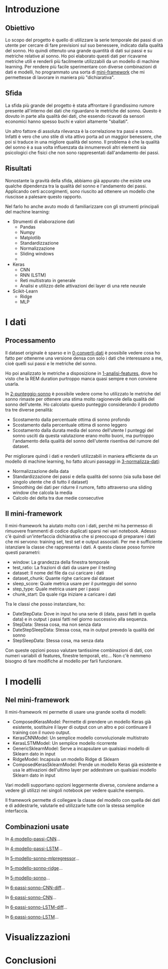 # Introduzione
## Obiettivo
Lo scopo del progetto è quello di utilizzare la serie temporale dei passi di un utente per cercare di fare previsioni sul suo benessere, indicato dalla qualità del sonno.
Ho quindi ottenuto una grande quantità di dati sui passi e su metriche relative al sonno. 
Ho poi elaborato questi dati per ricavarne metriche utili e renderli più facilmente utilizzabili da un modello di machine learning.
Per rendere più facile sperimentare con diverse combinazioni di dati e modelli, ho programmato una sorta di [mini-framework](scripts/shared_utilities.py) che mi permettesse di lavorare in maniera più "dichiarativa".
## Sfida
La sfida più grande del progetto è stata affrontare il grandissimo rumore presente all'interno dei dati che riguardano le metriche del sonno. 
Questo è dovuto in parte alla qualità dei dati, che essendo ricavati da sensori economici hanno spesso buchi e valori altamente "sballati".

Un altro fattore di assoluta rilevanza è la correlazione tra passi e sonno. 
Infatti è vero che uno stile di vita attivo porta ad un maggior benessere, che poi si traduce in una migliore qualità del sonno.
Il problema è che la qualità del sonno è a sua volta influenzata da innumerevoli altri elementi sia psicologici che fisici che non sono rappresentati dall'andamento dei passi.
## Risultati
Nonostante la gravità della sfida, abbiamo già appurato che esiste una qualche dipendenza tra la qualità del sonno e l'andamento dei passi.
Applicando certi accorgimenti, sono riuscito ad ottenere un modello che riuscisse a palesare questo rapporto.

Nel farlo ho anche avuto modo di familiarizzare con gli strumenti principali del machine learning:
- Strumenti di elaborazione dati
  - Pandas
  - Numpy
  - Matplotlib
  - Standardizzazione
  - Normalizzazione
  - Sliding windows
  - 
- Keras
  - CNN
  - RNN (LSTM)
  - Reti multistrato in generale
  - Analisi e utilizzo delle attivazioni dei layer di una rete neurale
- Scikit-Learn
  - Ridge
  - MLP
# I dati
## Processamento
Il dataset originale è sparso e in [0-converti-dati](scripts/0-converti-dati.ipynb) è possibile vedere cosa ho fatto per ottenerne una versione densa con solo i dati che interessano a me, cioè quelli sui passi e le metriche del sonno.

Ho poi analizzato le metriche a disposizione in [1-analisi-features](scripts/1-analisi-features.ipynb), dove ho visto che la REM duration purtroppo manca quasi sempre e non conviene usarla.

In [2-punteggio-sonno](scripts/2-punteggio-sonno.ipynb) è possibile vedere come ho utilizzato le metriche del sonno rimaste per ottenere una stima molto ragionevole della qualità del sonno dell'utente.
Ho calcolato questo punteggio considerando il prodotto tra tre diverse penalità:
- Scostamento dalla percentuale ottima di sonno profondo
- Scostamento dalla percentuale ottima di sonno leggero
- Scostamento dalla durata media del sonno dell'utente
I punteggi del sonno usciti da questa valutazione erano molto buoni, ma purtroppo l'andamento della qualità del sonno dell'utente risentiva del rumore del dataset.

Per migliorare quindi i dati e renderli utilizzabili in maniera efficiente da un modello di machine learning, ho fatto alcuni passaggi in [3-normalizza-dati](scripts/3-normalizza-dati.ipynb):
- Normalizzazione della data
- Standardizzazione dei passi e della qualità del sonno (sia sulla base del singolo utente che di tutto il dataset)
- Smoothing dei dati per ridurre il rumore, fatto attraverso una sliding window che calcola la media
- Calcolo dei delta tra due medie consecutive

## Il mini-framework

Il mini-framework ha aiutato molto con i dati, perché mi ha permesso di rimuovere frammenti di codice duplicati sparsi nei vari notebook.
Adesso c'è quindi un'interfaccia dichiarativa che si preoccupa di preparare i dati che mi servono: training set, test set e output associati.
Per me è sufficiente istanziare la classe che rappresenta i dati.
A questa classe posso fornire questi parametri:
- window: La grandezza della finestra temporale
- test_ratio: La frazioni di dati da usare per il testing
- dataset: Il nome del file da cui caricare i dati
- dataset_chunk: Quante righe caricare dal dataset
- sleep_score: Quale metrica usare per il punteggio del sonno
- step_type: Quale metrica usare per i passi
- chunk_start: Da quale riga iniziare a caricare i dati

Tra le classi che posso instanziare, ho:
- DateStepData: Dove in input ho una serie di (data, passi fatti in quella data) e in output i passi fatti nel giorno successivo alla sequenza.
- StepData: Stessa cosa, ma non senza data
- DateStepSleepData: Stessa cosa, ma in output prevedo la qualità del sonno
- StepSleepData: Stessa cosa, ma senza data

Con queste opzioni posso valutare tantissime combinazioni di dati, con numeri variabili di features, finestre temporali, etc...
Non c'è nemmeno bisogno di fare modifiche al modello per farli funzionare.

# I modelli

## Nel mini-framework
Il mini-framework mi permette di usare una grande scelta di modelli:
- ComposedKerasModel: Permette di prendere un modello Keras già esistente, sostituire il layer di output con un altro e poi continuare il training con il nuovo output.
- KerasCNNModel: Un semplice modello convoluzionale multistrato
- KerasLSTMModel: Un semplice modello ricorrente
- GenericSklearnModel: Serve a incapsulare un qualsiasi modello di Sklearn dato in input
- RidgeModel: Incapsula un modello Ridge di Sklearn
- ComposedKerasSklearnModel: Prende un modello Keras già esistente e usa le attivazioni dell'ultimo layer per addestrare un qualsiasi modello Sklearn dato in input

Vari modelli supportano opzioni leggermente diverse, conviene andarne a vedere gli utilizzi nei singoli notebook per vedere qualche esempio.

Il framework permette di collegare la classe del modello con quella dei dati e di addestrarle, valutarle ed utilizzarle tutte con la stessa semplice interfaccia.

## Combinazioni usate
In [4-modello-passi-CNN](scripts/4-modello-passi-CNN.ipynb)...

In [4-modello-passi-LSTM](scripts/4-modello-passi-LSTM.ipynb)...

In [5-modello-sonno-mlpregressor](scripts/5-modello-sonno-mlpregressor.ipynb)...

In [5-modello-sonno-ridge](scripts/5-modello-sonno-ridge.ipynb)...

In [5-modello-sonno](scripts/5-modello-sonno.ipynb)...

In [6-passi-sonno-CNN-diff](scripts/6-passi-sonno-CNN-diff.ipynb)...

In [6-passi-sonno-CNN](scripts/6-passi-sonno-CNN.ipynb)...

In [6-passi-sonno-LSTM-diff](scripts/6-passi-sonno-LSTM-diff.ipynb)...

In [6-passi-sonno-LSTM](scripts/6-passi-sonno-LSTM.ipynb)...

# Visualizzazioni


# Conclusioni
